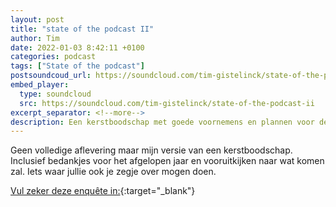 ```yaml
---
layout: post
title: "state of the podcast II"
author: Tim
date: 2022-01-03 8:42:11 +0100
categories: podcast
tags: ["State of the podcast"]
postsoundcoud_url: https://soundcloud.com/tim-gistelinck/state-of-the-podcast-ii
embed_player:
  type: soundcloud
  src: https://soundcloud.com/tim-gistelinck/state-of-the-podcast-ii
excerpt_separator: <!--more-->
description: Een kerstboodschap met goede voornemens en plannen voor de podcast
---
```

Geen volledige aflevering maar mijn versie van een kerstboodschap. Inclusief bedankjes voor het afgelopen jaar en vooruitkijken naar wat komen zal. Iets waar jullie ook je zegje over mogen doen. 

[Vul zeker deze enquête in:](https://docs.google.com/forms/d/e/1FAIpQLSfcLmhVZOg4UpxnbNLHBSQhFnlfKN8-C8FoTJaCrvg968ACSw/viewform){:target="_blank"}